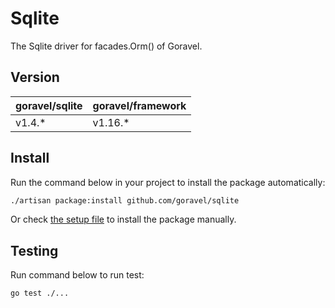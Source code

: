# Sqlite

The Sqlite driver for facades.Orm() of Goravel.

## Version

| goravel/sqlite | goravel/framework |
|------------------|-------------------|
| v1.4.*          | v1.16.*           |

## Install

Run the command below in your project to install the package automatically:

```bash
./artisan package:install github.com/goravel/sqlite
``` 

Or check [the setup file](./setup/setup.go) to install the package manually.

## Testing

Run command below to run test:

```bash
go test ./...
```
